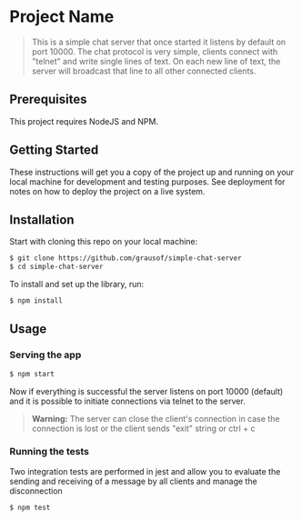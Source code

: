 # Project Name

> This is a simple chat server that once started it listens by default on port 10000. The chat protocol is very simple, clients connect with "telnet" and write single lines of text. On each new line of text, the server will broadcast that line to all other connected clients. 

## Prerequisites

This project requires NodeJS and NPM.

## Getting Started

These instructions will get you a copy of the project up and running on your local machine for development and testing purposes. See deployment for notes on how to deploy the project on a live system.

## Installation

Start with cloning this repo on your local machine:

```sh
$ git clone https://github.com/grausof/simple-chat-server
$ cd simple-chat-server
```

To install and set up the library, run:

```sh
$ npm install
```

## Usage

### Serving the app

```sh
$ npm start
```

Now if everything is successful the server listens on port 10000 (default) and it is possible to initiate connections via telnet to the server. 

> **Warning:** The server can close the client's connection in case the connection is lost or the client sends "exit" string or ctrl + c

### Running the tests

Two integration tests are performed in jest and allow you to evaluate the sending and receiving of a message by all clients and manage the disconnection

```sh
$ npm test
```

